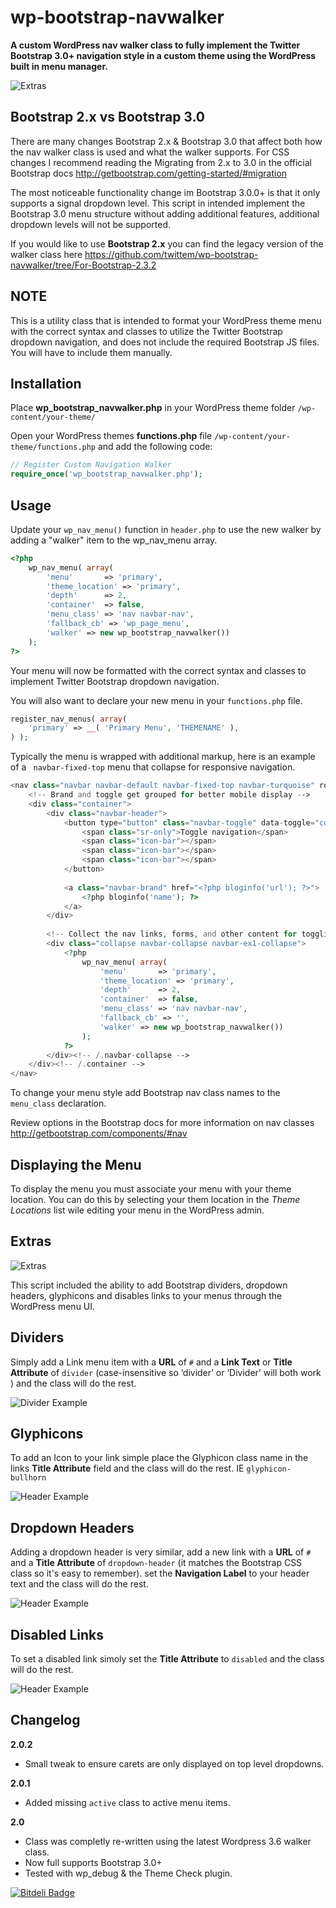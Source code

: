 wp-bootstrap-navwalker
======================

**A custom WordPress nav walker class to fully implement the Twitter Bootstrap 3.0+ navigation style in a custom theme using the WordPress built in menu manager.**

![Extras](http://edwardmcintyre.com/pub/github/navwalker-3-menu.jpg)

Bootstrap 2.x vs Bootstrap 3.0
------------
There are many changes Bootstrap 2.x & Bootstrap 3.0 that affect both how the nav walker class is used and what the walker supports. For CSS changes I recommend reading the Migrating from 2.x to 3.0 in the official Bootstrap docs http://getbootstrap.com/getting-started/#migration

The most noticeable functionality change im Bootstrap 3.0.0+ is that it only supports a signal dropdown level. This script in intended implement the Bootstrap 3.0 menu structure without adding additional features, additional dropdown levels will not be supported.

If you would like to use **Bootstrap 2.x** you can find the legacy version of the walker class here https://github.com/twittem/wp-bootstrap-navwalker/tree/For-Bootstrap-2.3.2

NOTE
----
This is a utility class that is intended to format your WordPress theme menu with the correct syntax and classes to utilize the Twitter Bootstrap dropdown navigation, and does not include the required Bootstrap JS files. You will have to include them manually. 

Installation
------------
Place **wp_bootstrap_navwalker.php** in your WordPress theme folder `/wp-content/your-theme/`

Open your WordPress themes **functions.php** file  `/wp-content/your-theme/functions.php` and add the following code:

```php
// Register Custom Navigation Walker
require_once('wp_bootstrap_navwalker.php');
```

Usage
------------
Update your `wp_nav_menu()` function in `header.php` to use the new walker by adding a "walker" item to the wp_nav_menu array.

```php
<?php
	wp_nav_menu( array(
		'menu'       => 'primary',
		'theme_location' => 'primary',
		'depth'      => 2,
		'container'  => false,
		'menu_class' => 'nav navbar-nav',
		'fallback_cb' => 'wp_page_menu',
		'walker' => new wp_bootstrap_navwalker())
	);		  
?>
```

Your menu will now be formatted with the correct syntax and classes to implement Twitter Bootstrap dropdown navigation. 

You will also want to declare your new menu in your `functions.php` file.

```php
register_nav_menus( array(
	'primary' => __( 'Primary Menu', 'THEMENAME' ),
) );
```

Typically the menu is wrapped with additional markup, here is an example of a ` navbar-fixed-top` menu that collapse for responsive navigation.

```php
<nav class="navbar navbar-default navbar-fixed-top navbar-turquoise" role="navigation">
	<!-- Brand and toggle get grouped for better mobile display -->
	<div class="container">
		<div class="navbar-header">
			<button type="button" class="navbar-toggle" data-toggle="collapse" data-target=".navbar-ex1-collapse">
				<span class="sr-only">Toggle navigation</span>
				<span class="icon-bar"></span>
				<span class="icon-bar"></span>
				<span class="icon-bar"></span>
			</button>
	
			<a class="navbar-brand" href="<?php bloginfo('url'); ?>">
				<?php bloginfo('name'); ?>
			</a>
		</div>
	
		<!-- Collect the nav links, forms, and other content for toggling -->
		<div class="collapse navbar-collapse navbar-ex1-collapse">
			<?php
				wp_nav_menu( array(
					'menu'       => 'primary',
					'theme_location' => 'primary',
					'depth'      => 2,
					'container'  => false,
					'menu_class' => 'nav navbar-nav',
					'fallback_cb' => '',
					'walker' => new wp_bootstrap_navwalker())
				);		  
			?>
		</div><!-- /.navbar-collapse -->
	</div><!-- /.container -->
</nav>
```
To change your menu style add Bootstrap nav class names to the `menu_class` declaration.

Review options in the Bootstrap docs for more information on nav classes
http://getbootstrap.com/components/#nav

Displaying the Menu 
------------
To display the menu you must associate your menu with your theme location. You can do this by selecting your them location in the *Theme Locations* list wile editing your menu in the WordPress admin.

Extras
------------

![Extras](http://edwardmcintyre.com/pub/github/navwalker-3-menu.jpg)

This script included the ability to add Bootstrap dividers, dropdown headers, glyphicons and disables links to your menus through the WordPress menu UI. 

Dividers
------------
Simply add a Link menu item with a **URL** of `#` and a **Link Text** or **Title Attribute** of `divider` (case-insensitive so ‘divider’ or ‘Divider’ will both work ) and the class will do the rest.

![Divider Example](http://edwardmcintyre.com/pub/github/navwalker-divider.jpg)

Glyphicons
------------
To add an Icon to your link simple place the Glyphicon class name in the links **Title Attribute** field and the class will do the rest. IE `glyphicon-bullhorn`

![Header Example](http://edwardmcintyre.com/pub/github/navwalker-3-glyphicons.jpg)

Dropdown Headers
------------
Adding a dropdown header is very similar, add a new link with a **URL** of `#` and a **Title Attribute** of `dropdown-header` (it matches the Bootstrap CSS class so it's easy to remember).  set the **Navigation Label** to your header text and the class will do the rest. 

![Header Example](http://edwardmcintyre.com/pub/github/navwalker-3-header.jpg)

Disabled Links
------------
To set a disabled link simoly set the **Title Attribute** to `disabled` and the class will do the rest. 

![Header Example](http://edwardmcintyre.com/pub/github/navwalker-3-disabled.jpg)

Changelog
------------
**2.0.2**
+ Small tweak to ensure carets are only displayed on top level dropdowns.

**2.0.1**
+ Added missing `active` class to active menu items.

**2.0**
+ Class was completly re-written using the latest Wordpress 3.6 walker class.
+ Now full supports Bootstrap 3.0+
+ Tested with wp_debug & the Theme Check plugin.

[![Bitdeli Badge](https://d2weczhvl823v0.cloudfront.net/twittem/wp-bootstrap-navwalker/trend.png)](https://bitdeli.com/free "Bitdeli Badge")
